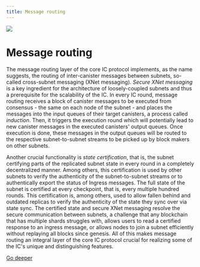 ```yaml
---
title: Message routing
---
```


![](/img/how-it-works/message-routing.600x300.jpg)

# Message routing

The message routing layer of the core IC protocol implements, as the name suggests, the routing of inter-canister messages between subnets, so-called cross-subnet messaging (XNet messaging).
*Secure XNet messaging* is a key ingredient for the architecture of loosely-coupled subnets and thus a prerequisite for the scalability of the IC.
In every IC round, message routing receives a block of canister messages to be executed from consensus - the same on each node of the subnet - and places the messages into the input queues of their target canisters, a process called *induction*. Then, it triggers the execution round which will potentially lead to new canister messages in the executed canisters' output queues. Once execution is done, these messages in the output queues will be routed to the respective subnet-to-subnet streams to be picked up by block makers on other subnets.

Another crucial functionality is *state certification*, that is, the subnet certifying parts of the replicated subnet state in every round in a completely decentralized manner. Among others, this certification is used by other subnets to verify the authenticity of the subnet-to-subnet streams or to authentically export the status of Ingress messages.
The full state of the subnet is certified at every checkpoint, that is, every multiple hundred rounds. This certification is, among others, used to allow fallen behind and outdated replicas to verify the authenticity of the state they sync over via state sync.
The certified state and secure XNet messaging resolve the secure communication between subnets, a challenge that any blockchain that has multiple shards struggles with, allows users to read a certified response to an ingress message, or allows nodes to join a subnet efficiently without replaying all blocks since genesis.
All of this makes message routing an integral layer of the core IC protocol crucial for realizing some of the IC's unique and distinguishing features.

[Go deeper](/how-it-works/message-routing/)
